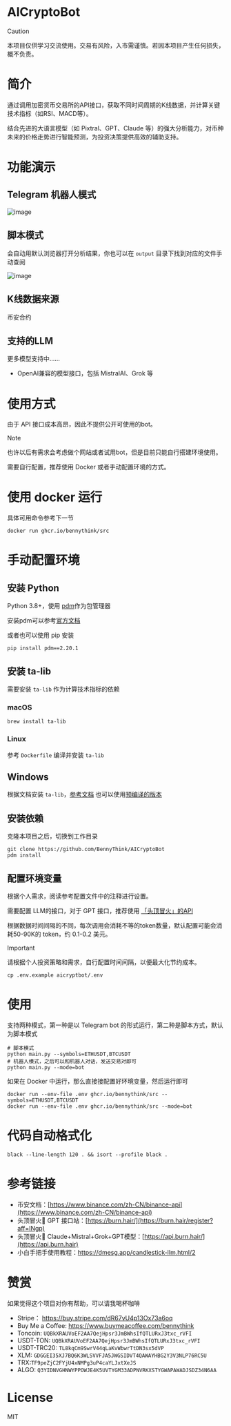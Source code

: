 # AICryptoBot

> [!CAUTION]
> 本项目仅供学习交流使用。交易有风险，入市需谨慎。若因本项目产生任何损失，概不负责。

# 简介

通过调用加密货币交易所的API接口，获取不同时间周期的K线数据，并计算关键技术指标（如RSI、MACD等）。

结合先进的大语言模型（如 Pixtral、GPT、Claude 等）的强大分析能力，对币种未来的价格走势进行智能预测，为投资决策提供高效的辅助支持。

# 功能演示

## Telegram 机器人模式

![image](/assets/bot.png)

## 脚本模式

会自动用默认浏览器打开分析结果，你也可以在 `output` 目录下找到对应的文件手动查阅

![image](/assets/script.jpg)

## K线数据来源

币安合约

## 支持的LLM

更多模型支持中……

* OpenAI兼容的模型接口，包括 MistralAI、Grok 等

# 使用方式

由于 API 接口成本高昂，因此不提供公开可使用的bot。
> [!NOTE]
> 也许以后有需求会考虑做个网站或者试用bot，但是目前只能自行搭建环境使用。

需要自行配置，推荐使用 Docker 或者手动配置环境的方式。

# 使用 docker 运行

具体可用命令参考下一节

```shell
docker run ghcr.io/bennythink/src
```

# 手动配置环境

## 安装 Python

Python 3.8+，使用 [pdm](https://github.com/pdm-project/pdm)作为包管理器

安装pdm可以参考[官方文档](https://pdm-project.org/zh-cn/latest/)

或者也可以使用 pip 安装

```shell
pip install pdm==2.20.1
```

## 安装 ta-lib

需要安装 `ta-lib` 作为计算技术指标的依赖

### macOS

```shell
brew install ta-lib
```

### Linux

参考 `Dockerfile` 编译并安装 `ta-lib`

## Windows

根据文档安装 `ta-lib`，[参考文档](https://github.com/TA-Lib/ta-lib-python?tab=readme-ov-file#windows)
也可以使用[预编译的版本](https://github.com/cgohlke/talib-build/)

## 安装依赖

克隆本项目之后，切换到工作目录

```shell
git clone https://github.com/BennyThink/AICryptoBot
pdm install
```

## 配置环境变量

根据个人需求，阅读参考配置文件中的注释进行设置。

需要配置 LLM的接口，对于 GPT 接口，推荐使用 [「头顶冒火」的API](https://burn.hair/register?aff=lNgp️)

根据数据时间间隔的不同，每次调用会消耗不等的token数量，默认配置可能会消耗50-90K的 token，约 0.1-0.2 美元。

> [!IMPORTANT]  
> 请根据个人投资策略和需求，自行配置时间间隔，以便最大化节约成本。

```shell
cp .env.example aicryptbot/.env
```

# 使用

支持两种模式，第一种是以 Telegram bot 的形式运行，第二种是脚本方式，默认为脚本模式

```shell
# 脚本模式
python main.py --symbols=ETHUSDT,BTCUSDT
# 机器人模式，之后可以和机器人对话，发送交易对即可
python main.py --mode=bot
```

如果在 Docker 中运行，那么直接接配置好环境变量，然后运行即可

```shell
docker run --env-file .env ghcr.io/bennythink/src --symbols=ETHUSDT,BTCUSDT
docker run --env-file .env ghcr.io/bennythink/src --mode=bot
```

# 代码自动格式化

```shell
black --line-length 120 . && isort --profile black . 
```

# 参考链接

* 币安文档：[https://www.binance.com/zh-CN/binance-api](https://www.binance.com/zh-CN/binance-api)
* 头顶冒火🤯 GPT 接口站：[https://burn.hair/](https://burn.hair/register?aff=lNgp️)
* 头顶冒火🤯 Claude+Mistral+Grok+GPT模型：[https://api.burn.hair/](https://api.burn.hair)
* 小白手把手使用教程：https://dmesg.app/candlestick-llm.html/2

# 赞赏

如果觉得这个项目对你有帮助，可以请我喝杯咖啡

* Stripe： https://buy.stripe.com/dR67vU4p13Ox73a6oq
* Buy Me a Coffee: https://www.buymeacoffee.com/bennythink
* Toncoin: `UQBkXRAUVoEF2AA7QejHpsr3JmBWhsIfQTLURxJ3txc_rVFI`
* USDT-TON: `UQBkXRAUVoEF2AA7QejHpsr3JmBWhsIfQTLURxJ3txc_rVFI`
* USDT-TRC20: `TL8kqCm9SwrV44qLaKvWbwrTtDN3sx5dVP`
* XLM: `GDGGEI35XJ7BQ6K3WLSVVFJA5JWGSIDVT4QAWAYHBG2Y3V3NLP76RC5U`
* TRX:`TF9peZjC2FYjU4xNMPg3uP4caYLJxtXeJS`
* ALGO: `Q3YIDNVGHNWYPPOWJE4K5UVTYGM33ADPNVRKXSTYGWAPAWADJSDZ34N6AA`

# License

MIT
 